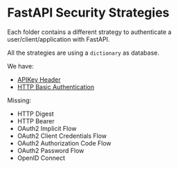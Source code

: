 # FastAPI Security Strategies

Each folder contains a different strategy to authenticate a user/client/application with FastAPI.

All the strategies are using a `dictionary` as database.

We have:

* [APIKey Header](api_key)
* [HTTP Basic Authentication](basic)

Missing:

* HTTP Digest
* HTTP Bearer
* OAuth2 Implicit Flow
* OAuth2 Client Credentials Flow
* OAuth2 Authorization Code Flow
* OAuth2 Password Flow
* OpenID Connect
